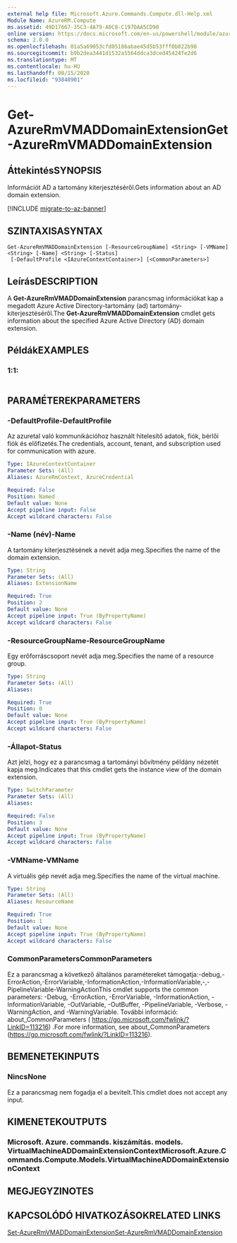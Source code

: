 ```yaml
---
external help file: Microsoft.Azure.Commands.Compute.dll-Help.xml
Module Name: AzureRM.Compute
ms.assetid: 49D17667-35C3-4A79-A0C8-C197DAA5CD90
online version: https://docs.microsoft.com/en-us/powershell/module/azurerm.compute/get-azurermvmaddomainextension
schema: 2.0.0
ms.openlocfilehash: 01a5a69053cfd05186abae45d5b53fff0b022b98
ms.sourcegitcommit: b9b2dea3441d1532a5564ddca3dced45424fe2d6
ms.translationtype: MT
ms.contentlocale: hu-HU
ms.lasthandoff: 08/15/2020
ms.locfileid: "93848901"
---
```

# <span data-ttu-id="e78ca-101">Get-AzureRmVMADDomainExtension</span><span class="sxs-lookup"><span data-stu-id="e78ca-101">Get-AzureRmVMADDomainExtension</span></span>

## <span data-ttu-id="e78ca-102">Áttekintés</span><span class="sxs-lookup"><span data-stu-id="e78ca-102">SYNOPSIS</span></span>
<span data-ttu-id="e78ca-103">Információt AD a tartomány kiterjesztéséről.</span><span class="sxs-lookup"><span data-stu-id="e78ca-103">Gets information about an AD domain extension.</span></span>

[!INCLUDE [migrate-to-az-banner](../../includes/migrate-to-az-banner.md)]

## <span data-ttu-id="e78ca-104">SZINTAXISA</span><span class="sxs-lookup"><span data-stu-id="e78ca-104">SYNTAX</span></span>

```
Get-AzureRmVMADDomainExtension [-ResourceGroupName] <String> [-VMName] <String> [-Name] <String> [-Status]
 [-DefaultProfile <IAzureContextContainer>] [<CommonParameters>]
```

## <span data-ttu-id="e78ca-105">Leírás</span><span class="sxs-lookup"><span data-stu-id="e78ca-105">DESCRIPTION</span></span>
<span data-ttu-id="e78ca-106">A **Get-AzureRmVMADDomainExtension** parancsmag információkat kap a megadott Azure Active Directory-tartomány (ad) tartomány-kiterjesztéséről.</span><span class="sxs-lookup"><span data-stu-id="e78ca-106">The **Get-AzureRmVMADDomainExtension** cmdlet gets information about the specified Azure Active Directory (AD) domain extension.</span></span>

## <span data-ttu-id="e78ca-107">Példák</span><span class="sxs-lookup"><span data-stu-id="e78ca-107">EXAMPLES</span></span>

### <span data-ttu-id="e78ca-108">1:</span><span class="sxs-lookup"><span data-stu-id="e78ca-108">1:</span></span>
```

```

## <span data-ttu-id="e78ca-109">PARAMÉTEREK</span><span class="sxs-lookup"><span data-stu-id="e78ca-109">PARAMETERS</span></span>

### <span data-ttu-id="e78ca-110">-DefaultProfile</span><span class="sxs-lookup"><span data-stu-id="e78ca-110">-DefaultProfile</span></span>
<span data-ttu-id="e78ca-111">Az azuretal való kommunikációhoz használt hitelesítő adatok, fiók, bérlői fiók és előfizetés.</span><span class="sxs-lookup"><span data-stu-id="e78ca-111">The credentials, account, tenant, and subscription used for communication with azure.</span></span>

```yaml
Type: IAzureContextContainer
Parameter Sets: (All)
Aliases: AzureRmContext, AzureCredential

Required: False
Position: Named
Default value: None
Accept pipeline input: False
Accept wildcard characters: False
```

### <span data-ttu-id="e78ca-112">-Name (név)</span><span class="sxs-lookup"><span data-stu-id="e78ca-112">-Name</span></span>
<span data-ttu-id="e78ca-113">A tartomány kiterjesztésének a nevét adja meg.</span><span class="sxs-lookup"><span data-stu-id="e78ca-113">Specifies the name of the domain extension.</span></span>

```yaml
Type: String
Parameter Sets: (All)
Aliases: ExtensionName

Required: True
Position: 2
Default value: None
Accept pipeline input: True (ByPropertyName)
Accept wildcard characters: False
```

### <span data-ttu-id="e78ca-114">-ResourceGroupName</span><span class="sxs-lookup"><span data-stu-id="e78ca-114">-ResourceGroupName</span></span>
<span data-ttu-id="e78ca-115">Egy erőforráscsoport nevét adja meg.</span><span class="sxs-lookup"><span data-stu-id="e78ca-115">Specifies the name of a resource group.</span></span>

```yaml
Type: String
Parameter Sets: (All)
Aliases: 

Required: True
Position: 0
Default value: None
Accept pipeline input: True (ByPropertyName)
Accept wildcard characters: False
```

### <span data-ttu-id="e78ca-116">-Állapot</span><span class="sxs-lookup"><span data-stu-id="e78ca-116">-Status</span></span>
<span data-ttu-id="e78ca-117">Azt jelzi, hogy ez a parancsmag a tartományi bővítmény példány nézetét kapja meg.</span><span class="sxs-lookup"><span data-stu-id="e78ca-117">Indicates that this cmdlet gets the instance view of the domain extension.</span></span>

```yaml
Type: SwitchParameter
Parameter Sets: (All)
Aliases: 

Required: False
Position: 3
Default value: None
Accept pipeline input: True (ByPropertyName)
Accept wildcard characters: False
```

### <span data-ttu-id="e78ca-118">-VMName</span><span class="sxs-lookup"><span data-stu-id="e78ca-118">-VMName</span></span>
<span data-ttu-id="e78ca-119">A virtuális gép nevét adja meg.</span><span class="sxs-lookup"><span data-stu-id="e78ca-119">Specifies the name of the virtual machine.</span></span>

```yaml
Type: String
Parameter Sets: (All)
Aliases: ResourceName

Required: True
Position: 1
Default value: None
Accept pipeline input: True (ByPropertyName)
Accept wildcard characters: False
```

### <span data-ttu-id="e78ca-120">CommonParameters</span><span class="sxs-lookup"><span data-stu-id="e78ca-120">CommonParameters</span></span>
<span data-ttu-id="e78ca-121">Ez a parancsmag a következő általános paramétereket támogatja:-debug,-ErrorAction,-ErrorVariable,-InformationAction,-InformationVariable,-,-PipelineVariable-WarningAction</span><span class="sxs-lookup"><span data-stu-id="e78ca-121">This cmdlet supports the common parameters: -Debug, -ErrorAction, -ErrorVariable, -InformationAction, -InformationVariable, -OutVariable, -OutBuffer, -PipelineVariable, -Verbose, -WarningAction, and -WarningVariable.</span></span> <span data-ttu-id="e78ca-122">További információ: about_CommonParameters ( https://go.microsoft.com/fwlink/?LinkID=113216) .</span><span class="sxs-lookup"><span data-stu-id="e78ca-122">For more information, see about_CommonParameters (https://go.microsoft.com/fwlink/?LinkID=113216).</span></span>

## <span data-ttu-id="e78ca-123">BEMENETEK</span><span class="sxs-lookup"><span data-stu-id="e78ca-123">INPUTS</span></span>

### <span data-ttu-id="e78ca-124">Nincs</span><span class="sxs-lookup"><span data-stu-id="e78ca-124">None</span></span>
<span data-ttu-id="e78ca-125">Ez a parancsmag nem fogadja el a bevitelt.</span><span class="sxs-lookup"><span data-stu-id="e78ca-125">This cmdlet does not accept any input.</span></span>

## <span data-ttu-id="e78ca-126">KIMENETEK</span><span class="sxs-lookup"><span data-stu-id="e78ca-126">OUTPUTS</span></span>

### <span data-ttu-id="e78ca-127">Microsoft. Azure. commands. kiszámítás. models. VirtualMachineADDomainExtensionContext</span><span class="sxs-lookup"><span data-stu-id="e78ca-127">Microsoft.Azure.Commands.Compute.Models.VirtualMachineADDomainExtensionContext</span></span>

## <span data-ttu-id="e78ca-128">MEGJEGYZI</span><span class="sxs-lookup"><span data-stu-id="e78ca-128">NOTES</span></span>

## <span data-ttu-id="e78ca-129">KAPCSOLÓDÓ HIVATKOZÁSOK</span><span class="sxs-lookup"><span data-stu-id="e78ca-129">RELATED LINKS</span></span>

[<span data-ttu-id="e78ca-130">Set-AzureRmVMADDomainExtension</span><span class="sxs-lookup"><span data-stu-id="e78ca-130">Set-AzureRmVMADDomainExtension</span></span>](./Set-AzureRmVMADDomainExtension.md)


